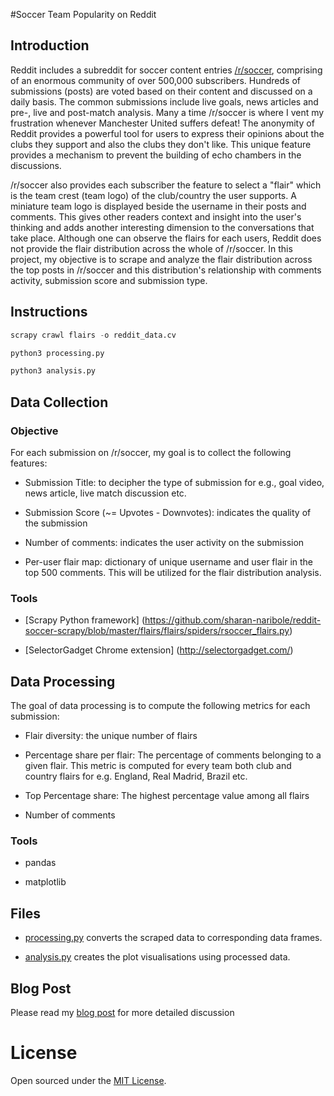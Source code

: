 #Soccer Team Popularity on Reddit

## Introduction

Reddit includes a subreddit for soccer content entries [/r/soccer](https://www.reddit.com/r/soccer/), comprising of an enormous community of over 500,000 subscribers. Hundreds of submissions (posts) are voted based on their content and discussed on a daily basis. The common submissions include live goals, news articles and pre-, live and post-match analysis. Many a time /r/soccer is where I vent my frustration whenever Manchester United suffers defeat!  The anonymity of Reddit provides a powerful tool for users to express their opinions about the clubs they support and also the clubs they don't like. This unique feature provides a mechanism to prevent the building of echo chambers in the discussions.

/r/soccer also provides each subscriber the feature to select a "flair" which is the team crest (team logo) of the club/country the user supports. A miniature team logo is displayed beside the username in their posts and comments. This gives other readers context and insight into the user's thinking and adds another interesting dimension to the conversations that take place. Although one can observe the flairs for each users, Reddit does not provide the flair distribution across the whole of /r/soccer. In this project, my objective is to scrape and analyze the flair distribution across the top posts in /r/soccer and this distribution's relationship with comments activity, submission score and submission type. 

## Instructions

```python
scrapy crawl flairs -o reddit_data.cv

python3 processing.py

python3 analysis.py
```

## Data Collection

### Objective

For each submission on /r/soccer, my goal is to collect the following features:

- Submission Title: to decipher the type of submission for e.g., goal video, news article, live match discussion etc.

- Submission Score (~= Upvotes - Downvotes): indicates the quality of the submission

- Number of comments: indicates the user activity on the submission

- Per-user flair map: dictionary of unique username and user flair  in the top 500 comments. This will be utilized for the flair distribution analysis.

### Tools

- [Scrapy Python framework] (https://github.com/sharan-naribole/reddit-soccer-scrapy/blob/master/flairs/flairs/spiders/rsoccer_flairs.py) 

- [SelectorGadget Chrome extension] (http://selectorgadget.com/)  

## Data Processing

The goal of data processing is to compute the following metrics for each submission:

- Flair diversity: the unique number of flairs

- Percentage share per flair: The percentage of comments belonging to a given flair. This metric is computed for every team both club and country flairs for e.g. England, Real Madrid, Brazil etc.

- Top Percentage share: The highest percentage value among all flairs

- Number of comments

### Tools

- pandas

- matplotlib  

## Files

- [processing.py](https://github.com/sharan-naribole/reddit-soccer-scrapy/blob/master/processing.py) converts the scraped data to corresponding data frames. 

- [analysis.py](https://github.com/sharan-naribole/reddit-soccer-scrapy/blob/master/analysis.py) creates the plot visualisations using processed data.

## Blog Post

Please read my [blog post](http://blog.nycdatascience.com/student-works/soccer-team-popularity-reddit/) for more detailed discussion

# License

Open sourced under the [MIT License](LICENSE.md).
